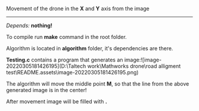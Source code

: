 Movement of the drone in the **X** and **Y** axis from the image

----



*Depends:* **nothing!**

To compile run **make** command in the root folder.



Algorithm is located in **algorithm** folder, it's dependencies are there.

**Testing.c** contains a program that generates an image:![image-20220305181426195](D:\Taltech work\Mathworks drone\road alligment test\README.assets\image-20220305181426195.png)



The algorithm will move the middle point **M**, so that the line from the above generated image is in the center!

After movement image will be filled with **.**

